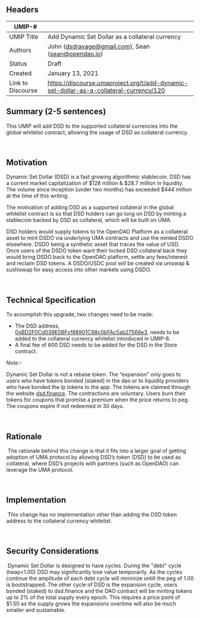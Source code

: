 ## Headers
| UMIP-#    |                                                                                                                                          |
|------------|------------------------------------------------------------------------------------------------------------------------------------------|
| UMIP Title | Add Dynamic Set Dollar as a collateral currency              |
| Authors    | John (dsdravage@gmail.com), Sean (sean@opendao.io) |
| Status     | Draft                                                                                                                                    |
| Created    | January 13, 2021                                                                                                                           |
| Link to Discourse    | https://discourse.umaproject.org/t/add-dynamic-set-dollar-as-a-collateral-currency/120                                           |
 
## Summary (2-5 sentences)
This UMIP will add DSD to the supported collateral currencies into the global whitelist contract, allowing the usage of DSD as collateral currency.

​
## Motivation
Dynamic Set Dollar (DSD) is a fast growing algorithmic stablecoin. DSD has a current market capitalization of $128 million & $28.7 million in liquidity. The volume since inception (under two months) has exceeded $444 million at the time of this writing. 

The motivation of adding DSD as a supported collateral in the global whitelist contract is so that DSD holders can go long on DSD by minting a stablecoin backed by DSD as collateral, which will be built on UMA.

DSD holders would supply tokens to the OpenDAO Platform as a collateral asset to mint DSDO via underlying UMA contracts and use the minted DSDO elsewhere. DSDO being a synthetic asset that traces the value of USD. Once users of the DSDO token want their locked DSD collateral back they would bring DSDO back to the OpenDAO platform, settle any fees/interest and reclaim DSD tokens. A DSDO/USDC pool will be created via uniswap & sushiswap for easy access into other markets using DSDO.

​
​
## Technical Specification
To accomplish this upgrade, two changes need to be made:
- The DSD address, [0xBD2F0Cd039E0BFcf88901C98c0bFAc5ab27566e3](https://etherscan.io/token/0xBD2F0Cd039E0BFcf88901C98c0bFAc5ab27566e3), needs to be added to the collateral currency whitelist introduced in UMIP-8. 
- A final fee of 600 DSD needs to be added for the DSD in the Store contract.

_Note:-_ 

Dynamic Set Dollar is not a rebase token. The “expansion” only goes to users who have tokens bonded (staked) in the dao or to liquidity providers who have bonded the lp tokens to the app. The tokens are claimed through the website [dsd.finance](https://dsd.finance). The contractions are voluntary. Users burn their tokens for coupons that promise a premium when the price returns to peg. The coupons expire if not redeemed in 30 days.

​
​
## Rationale
​
The rationale behind this change is that it fits into a larger goal of getting adoption of UMA protocol by allowing DSD’s token (DSD) to be used as collateral, where DSD’s projects with partners (such as OpenDAO) can leverage the UMA protocol.


​
​
## Implementation
​
This change has no implementation other than adding the DSD token address to the collateral currency whitelist.

​
## Security Considerations
​
Dynamic Set Dollar is designed to have cycles. During the "debt" cycle (twap<1.00) DSD may significantly lose value temporarily. As the cycles continue the amplitude of each debt cycle will minimize untill the peg of 1.00 is bootstrapped.
The other cycle of DSD is the expansion cycle, users bonded (staked) to dsd.finance and the DAO contract will be minting tokens up to 2% of the total supply every epoch. This requires a price point of $1.50 as the supply grows the expansions overtime will also be much smaller and sustainable.

